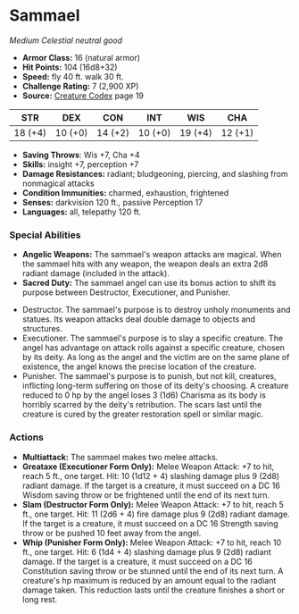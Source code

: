 # Sammael

*Medium* *Celestial* *neutral good*

- **Armor Class:** 16 (natural armor)
- **Hit Points:** 104 (16d8+32)
- **Speed:** fly 40 ft. walk 30 ft.
- **Challenge Rating:** 7 (2,900 XP)
- **Source:** [Creature Codex](https://koboldpress.com/kpstore/product/creature-codex-for-5th-edition-dnd) page 19

| STR | DEX | CON | INT | WIS | CHA |
| --- | --- | --- | --- | --- | --- |
| 18 (+4) | 10 (+0) | 14 (+2) | 10 (+0) | 19 (+4) | 12 (+1) |

- **Saving Throws**: Wis +7, Cha +4
- **Skills:** insight +7, perception +7
- **Damage Resistances:** radiant; bludgeoning, piercing, and slashing from nonmagical attacks
- **Condition Immunities:** charmed, exhaustion, frightened
- **Senses:** darkvision 120 ft., passive Perception 17
- **Languages:** all, telepathy 120 ft.
### Special Abilities
- **Angelic Weapons:** The sammael's weapon attacks are magical. When the sammael hits with any weapon, the weapon deals an extra 2d8 radiant damage (included in the attack).
- **Sacred Duty:** The sammael angel can use its bonus action to shift its purpose between Destructor, Executioner, and Punisher. 
* Destructor. The sammael's purpose is to destroy unholy monuments and statues. Its weapon attacks deal double damage to objects and structures. 
* Executioner. The sammael's purpose is to slay a specific creature. The angel has advantage on attack rolls against a specific creature, chosen by its deity. As long as the angel and the victim are on the same plane of existence, the angel knows the precise location of the creature. 
* Punisher. The sammael's purpose is to punish, but not kill, creatures, inflicting long-term suffering on those of its deity's choosing. A creature reduced to 0 hp by the angel loses 3 (1d6) Charisma as its body is horribly scarred by the deity's retribution. The scars last until the creature is cured by the greater restoration spell or similar magic.
### Actions
- **Multiattack:** The sammael makes two melee attacks.
- **Greataxe (Executioner Form Only):** Melee Weapon Attack: +7 to hit, reach 5 ft., one target. Hit: 10 (1d12 + 4) slashing damage plus 9 (2d8) radiant damage. If the target is a creature, it must succeed on a DC 16 Wisdom saving throw or be frightened until the end of its next turn.
- **Slam (Destructor Form Only):** Melee Weapon Attack: +7 to hit, reach 5 ft., one target. Hit: 11 (2d6 + 4) fire damage plus 9 (2d8) radiant damage. If the target is a creature, it must succeed on a DC 16 Strength saving throw or be pushed 10 feet away from the angel.
- **Whip (Punisher Form Only):** Melee Weapon Attack: +7 to hit, reach 10 ft., one target. Hit: 6 (1d4 + 4) slashing damage plus 9 (2d8) radiant damage. If the target is a creature, it must succeed on a DC 16 Constitution saving throw or be stunned until the end of its next turn. A creature's hp maximum is reduced by an amount equal to the radiant damage taken. This reduction lasts until the creature finishes a short or long rest.


